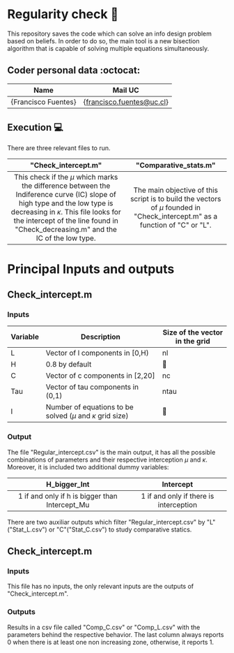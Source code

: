 # Regularity check :school_satchel:
This repository saves the code which can solve an info design problem based on beliefs. In order to do so, the main tool is a new bisection algorithm that is capable of solving multiple equations simultaneously. 

## Coder personal data :octocat:

| Name | Mail UC |
| :-: | :-: |
| {Francisco Fuentes} | {francisco.fuentes@uc.cl} |

## Execution :computer:
There are three relevant files to run.

|"Check_intercept.m"|"Comparative_stats.m"|
| :-: | :-: |
| This check if the $\mu$ which marks the difference between the Indiference curve (IC) slope of high type and the low type is decreasing in $\kappa$. This file looks for the intercept of the line found in "Check_decreasing.m" and the IC of the low type. | The main objective of this script is to build the vectors of $\mu$ founded in "Check_intercept.m" as a function of "C" or "L". |

# Principal Inputs and outputs

## Check_intercept.m
### Inputs
| Variable | Description                                  | Size of the vector in the grid |
|----------|----------------------------------------------|--------------------------------|
| L        | Vector of l components in [0,H)              |               nl               |
| H        | 0.8 by default              |               :no_entry_sign:              |
| C        | Vector of c components in [2,20] |               nc               |
| Tau      | Vector of tau components in (0,1)            |              ntau              |
| I      | Number of equations to be solved ($\mu$ and $\kappa$ grid size)           |    :no_entry_sign:                       |

### Output
The file "Regular_intercept.csv" is the main output, it has all the possible combinations of parameters and their respective interception $\mu$ and $\kappa$. Moreover, it is included two additional dummy variables:

| H_bigger_Int | Intercept |
| :-: | :-: |
| 1 if and only if h is bigger than Intercept_Mu | 1 if and only if there is interception |

There are two auxiliar outputs which filter "Regular_intercept.csv" by "L" ("Stat_L.csv") or "C"("Stat_C.csv") to study comparative statics.

## Check_intercept.m
### Inputs
This file has no inputs, the only relevant inputs are the outputs of "Check_intercept.m".
### Outputs
Results in a csv file called "Comp_C.csv" or "Comp_L.csv" with the parameters behind the respective behavior. The last column always reports 0 when there is at least one non increasing zone, otherwise, it reports 1.
